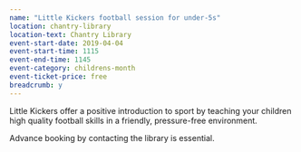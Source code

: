 ```yaml
---
name: "Little Kickers football session for under-5s"
location: chantry-library
location-text: Chantry Library
event-start-date: 2019-04-04
event-start-time: 1115
event-end-time: 1145
event-category: childrens-month
event-ticket-price: free
breadcrumb: y
---
```


Little Kickers offer a positive introduction to sport by teaching your children high quality football skills in a friendly, pressure-free environment.

Advance booking by contacting the library is essential.
